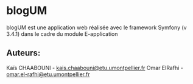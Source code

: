 blogUM
======

blogUM est une application web réalisée avec le framework Symfony (v 3.4.1) dans le cadre du module E-application

Auteurs:
-------------
Kaïs CHAABOUNI  -   kais.chaabouni@etu.umontpellier.fr
Omar ElRafhi    -   omar.el-rafhi@etu.umontpellier.fr
